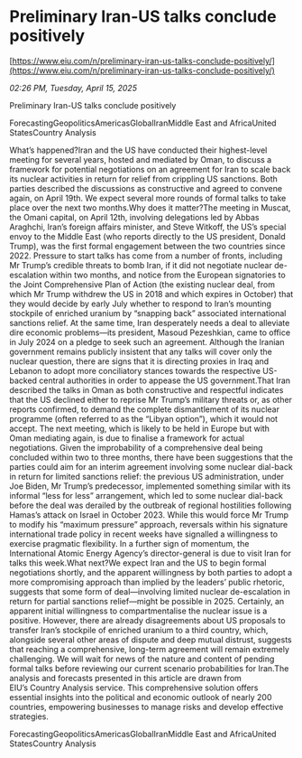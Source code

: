 # Preliminary Iran-US talks conclude positively

[https://www.eiu.com/n/preliminary-iran-us-talks-conclude-positively/](https://www.eiu.com/n/preliminary-iran-us-talks-conclude-positively/)

*02:26 PM, Tuesday, April 15, 2025*

Preliminary Iran-US talks conclude positively

ForecastingGeopoliticsAmericasGlobalIranMiddle East and AfricaUnited StatesCountry Analysis

What’s happened?Iran and the US have conducted their highest-level meeting for several years, hosted and mediated by Oman, to discuss a framework for potential negotiations on an agreement for Iran to scale back its nuclear activities in return for relief from crippling US sanctions. Both parties described the discussions as constructive and agreed to convene again, on April 19th. We expect several more rounds of formal talks to take place over the next two months.Why does it matter?The meeting in Muscat, the Omani capital, on April 12th, involving delegations led by Abbas Araghchi, Iran’s foreign affairs minister, and Steve Witkoff, the US’s special envoy to the Middle East (who reports directly to the US president, Donald Trump), was the first formal engagement between the two countries since 2022. Pressure to start talks has come from a number of fronts, including Mr Trump’s credible threats to bomb Iran, if it did not negotiate nuclear de-escalation within two months, and notice from the European signatories to the Joint Comprehensive Plan of Action (the existing nuclear deal, from which Mr Trump withdrew the US in 2018 and which expires in October) that they would decide by early July whether to respond to Iran’s mounting stockpile of enriched uranium by “snapping back” associated international sanctions relief. At the same time, Iran desperately needs a deal to alleviate dire economic problems—its president, Masoud Pezeshkian, came to office in July 2024 on a pledge to seek such an agreement. Although the Iranian government remains publicly insistent that any talks will cover only the nuclear question, there are signs that it is directing proxies in Iraq and Lebanon to adopt more conciliatory stances towards the respective US-backed central authorities in order to appease the US government.That Iran described the talks in Oman as both constructive and respectful indicates that the US declined either to reprise Mr Trump’s military threats or, as other reports confirmed, to demand the complete dismantlement of its nuclear programme (often referred to as the “Libyan option”), which it would not accept. The next meeting, which is likely to be held in Europe but with Oman mediating again, is due to finalise a framework for actual negotiations. Given the improbability of a comprehensive deal being concluded within two to three months, there have been suggestions that the parties could aim for an interim agreement involving some nuclear dial-back in return for limited sanctions relief: the previous US administration, under Joe Biden, Mr Trump’s predecessor, implemented something similar with its informal “less for less” arrangement, which led to some nuclear dial-back before the deal was derailed by the outbreak of regional hostilities following Hamas’s attack on Israel in October 2023. While this would force Mr Trump to modify his “maximum pressure” approach, reversals within his signature international trade policy in recent weeks have signalled a willingness to exercise pragmatic flexibility. In a further sign of momentum, the International Atomic Energy Agency’s director-general is due to visit Iran for talks this week.What next?We expect Iran and the US to begin formal negotiations shortly, and the apparent willingness by both parties to adopt a more compromising approach than implied by the leaders’ public rhetoric, suggests that some form of deal—involving limited nuclear de-escalation in return for partial sanctions relief—might be possible in 2025. Certainly, an apparent initial willingness to compartmentalise the nuclear issue is a positive. However, there are already disagreements about US proposals to transfer Iran’s stockpile of enriched uranium to a third country, which, alongside several other areas of dispute and deep mutual distrust, suggests that reaching a comprehensive, long-term agreement will remain extremely challenging. We will wait for news of the nature and content of pending formal talks before reviewing our current scenario probabilities for Iran.The analysis and forecasts presented in this article are drawn from EIU’s Country Analysis service. This comprehensive solution offers essential insights into the political and economic outlook of nearly 200 countries, empowering businesses to manage risks and develop effective strategies.

ForecastingGeopoliticsAmericasGlobalIranMiddle East and AfricaUnited StatesCountry Analysis

